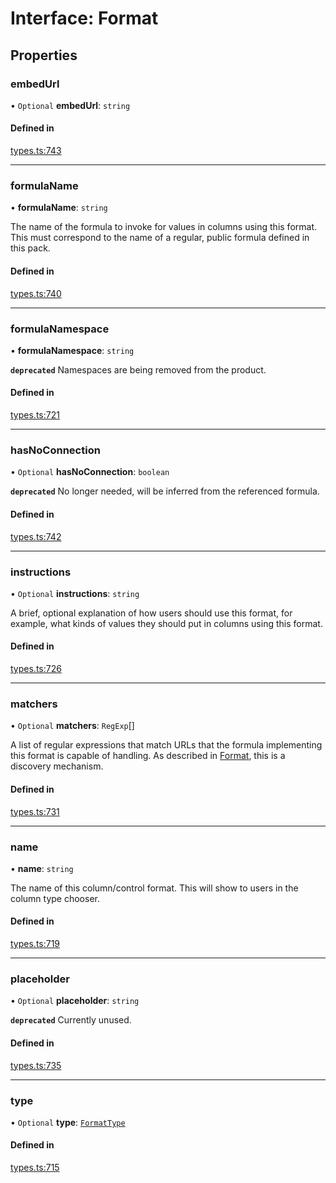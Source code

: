 # Interface: Format

## Properties

### embedUrl

• `Optional` **embedUrl**: `string`

#### Defined in

[types.ts:743](https://github.com/coda/packs-sdk/blob/main/types.ts#L743)

___

### formulaName

• **formulaName**: `string`

The name of the formula to invoke for values in columns using this format.
This must correspond to the name of a regular, public formula defined in this pack.

#### Defined in

[types.ts:740](https://github.com/coda/packs-sdk/blob/main/types.ts#L740)

___

### formulaNamespace

• **formulaNamespace**: `string`

**`deprecated`** Namespaces are being removed from the product.

#### Defined in

[types.ts:721](https://github.com/coda/packs-sdk/blob/main/types.ts#L721)

___

### hasNoConnection

• `Optional` **hasNoConnection**: `boolean`

**`deprecated`** No longer needed, will be inferred from the referenced formula.

#### Defined in

[types.ts:742](https://github.com/coda/packs-sdk/blob/main/types.ts#L742)

___

### instructions

• `Optional` **instructions**: `string`

A brief, optional explanation of how users should use this format, for example, what kinds
of values they should put in columns using this format.

#### Defined in

[types.ts:726](https://github.com/coda/packs-sdk/blob/main/types.ts#L726)

___

### matchers

• `Optional` **matchers**: `RegExp`[]

A list of regular expressions that match URLs that the formula implementing this format
is capable of handling. As described in [Format](Format.md), this is a discovery mechanism.

#### Defined in

[types.ts:731](https://github.com/coda/packs-sdk/blob/main/types.ts#L731)

___

### name

• **name**: `string`

The name of this column/control format. This will show to users in the column type chooser.

#### Defined in

[types.ts:719](https://github.com/coda/packs-sdk/blob/main/types.ts#L719)

___

### placeholder

• `Optional` **placeholder**: `string`

**`deprecated`** Currently unused.

#### Defined in

[types.ts:735](https://github.com/coda/packs-sdk/blob/main/types.ts#L735)

___

### type

• `Optional` **type**: [`FormatType`](../enums/FormatType.md)

#### Defined in

[types.ts:715](https://github.com/coda/packs-sdk/blob/main/types.ts#L715)

